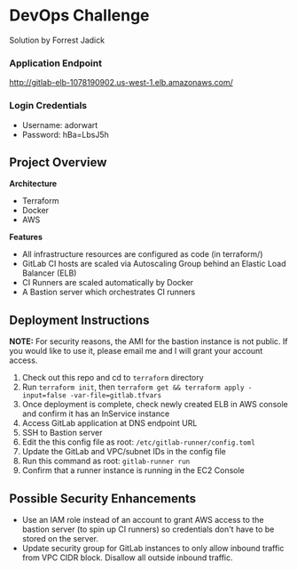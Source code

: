 # DevOps Challenge
Solution by Forrest Jadick

### Application Endpoint
http://gitlab-elb-1078190902.us-west-1.elb.amazonaws.com/

### Login Credentials
- Username: adorwart
- Password: hBa=LbsJ5h

## Project Overview

**Architecture**
- Terraform
- Docker
- AWS

**Features**
- All infrastructure resources are configured as code (in terraform/)
- GitLab CI hosts are scaled via Autoscaling Group behind an Elastic Load Balancer (ELB)
- CI Runners are scaled automatically by Docker
- A Bastion server which orchestrates CI runners

## Deployment Instructions

**NOTE:** For security reasons, the AMI for the bastion instance is not public. If you would like to use it, please email me and I will grant your account access.

1. Check out this repo and cd to `terraform` directory
2. Run `terraform init`, then `terraform get && terraform apply -input=false -var-file=gitlab.tfvars`
3. Once deployment is complete, check newly created ELB in AWS console and confirm it has an InService instance
4. Access GitLab application at DNS endpoint URL
5. SSH to Bastion server
6. Edit the this config file as root: `/etc/gitlab-runner/config.toml`
7. Update the GitLab and VPC/subnet IDs in the config file
8. Run this command as root: `gitlab-runner run`
9. Confirm that a runner instance is running in the EC2 Console

## Possible Security Enhancements

- Use an IAM role instead of an account to grant AWS access to the bastion server (to spin up CI runners) so credentials don't have to be stored on the server.
- Update security group for GitLab instances to only allow inbound traffic from VPC CIDR block. Disallow all outside inbound traffic.
